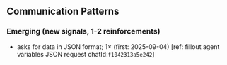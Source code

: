 ## Communication Patterns
### Emerging (new signals, 1-2 reinforcements)
- asks for data in JSON format; 1× (first: 2025-09-04) [ref: fillout agent variables JSON request chatId:`f1042313a5e242`]